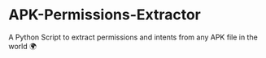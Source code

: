 # APK-Permissions-Extractor
A Python Script to extract permissions and intents from any APK file in the world 🌍
